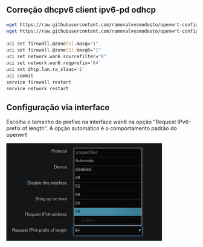 ## Correção dhcpv6 client ipv6-pd odhcp
``` bash
wget https://raw.githubusercontent.com/ramonalvesmodesto/openwrt-config/refs/heads/main/ipv6_odhcp/dhcpv6.script -O /lib/netifd/dhcpv6.script
wget https://raw.githubusercontent.com/ramonalvesmodesto/openwrt-config/refs/heads/main/ipv6_odhcp/dhcpv6.sh -O /lib/netifd/proto/dhcpv6.sh

uci set firewall.@zone[1].masq="1"
uci set firewall.@zone[1].masq6="1"
uci set network.wan6.sourcefilter="0"
uci set network.wan6.reqprefix='64'
uci set dhcp.lan.ra_slaac='1'
uci commit
service firewall restart
service network restart
```
## Configuração via interface
Escolha o tamanho do prefixo na interface wan6 na opção "Request IPv6-prefix of length". A opção automático é o comportamento padrão do openwrt

![IPV6](https://github.com/ramonalvesmodesto/openwrt-config/blob/main/ipv6_odhcp/Captura%20de%20tela%20de%202024-10-20%2013-32-18.png)
